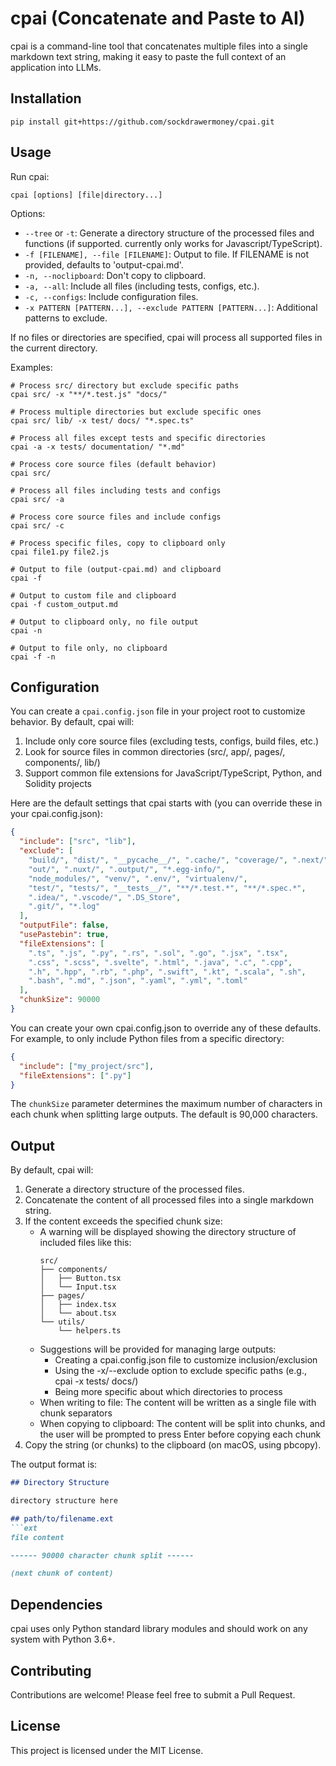 # cpai (Concatenate and Paste to AI)

cpai is a command-line tool that concatenates multiple files into a single markdown text string, making it easy to paste the full context of an application into LLMs.

## Installation

   ```
   pip install git+https://github.com/sockdrawermoney/cpai.git
   ```

## Usage

Run cpai:

```
cpai [options] [file|directory...]
```

Options:
- `--tree` or `-t`: Generate a directory structure of the processed files and functions (if supported. currently only works for Javascript/TypeScript).
- `-f [FILENAME], --file [FILENAME]`: Output to file. If FILENAME is not provided, defaults to 'output-cpai.md'.
- `-n, --noclipboard`: Don't copy to clipboard.
- `-a, --all`: Include all files (including tests, configs, etc.).
- `-c, --configs`: Include configuration files.
- `-x PATTERN [PATTERN...], --exclude PATTERN [PATTERN...]`: Additional patterns to exclude.

If no files or directories are specified, cpai will process all supported files in the current directory.

Examples:
```
# Process src/ directory but exclude specific paths
cpai src/ -x "**/*.test.js" "docs/"

# Process multiple directories but exclude specific ones
cpai src/ lib/ -x test/ docs/ "*.spec.ts"

# Process all files except tests and specific directories
cpai -a -x tests/ documentation/ "*.md"

# Process core source files (default behavior)
cpai src/

# Process all files including tests and configs
cpai src/ -a

# Process core source files and include configs
cpai src/ -c

# Process specific files, copy to clipboard only
cpai file1.py file2.js

# Output to file (output-cpai.md) and clipboard
cpai -f

# Output to custom file and clipboard
cpai -f custom_output.md

# Output to clipboard only, no file output
cpai -n

# Output to file only, no clipboard
cpai -f -n
```

## Configuration

You can create a `cpai.config.json` file in your project root to customize behavior. By default, cpai will:
1. Include only core source files (excluding tests, configs, build files, etc.)
2. Look for source files in common directories (src/, app/, pages/, components/, lib/)
3. Support common file extensions for JavaScript/TypeScript, Python, and Solidity projects

Here are the default settings that cpai starts with (you can override these in your cpai.config.json):

```json
{
  "include": ["src", "lib"],
  "exclude": [
    "build/", "dist/", "__pycache__/", ".cache/", "coverage/", ".next/",
    "out/", ".nuxt/", ".output/", "*.egg-info/",
    "node_modules/", "venv/", ".env/", "virtualenv/",
    "test/", "tests/", "__tests__/", "**/*.test.*", "**/*.spec.*",
    ".idea/", ".vscode/", ".DS_Store",
    ".git/", "*.log"
  ],
  "outputFile": false,
  "usePastebin": true,
  "fileExtensions": [
    ".ts", ".js", ".py", ".rs", ".sol", ".go", ".jsx", ".tsx",
    ".css", ".scss", ".svelte", ".html", ".java", ".c", ".cpp",
    ".h", ".hpp", ".rb", ".php", ".swift", ".kt", ".scala", ".sh",
    ".bash", ".md", ".json", ".yaml", ".yml", ".toml"
  ],
  "chunkSize": 90000
}
```

You can create your own cpai.config.json to override any of these defaults. For example, to only include Python files from a specific directory:

```json
{
  "include": ["my_project/src"],
  "fileExtensions": [".py"]
}
```

The `chunkSize` parameter determines the maximum number of characters in each chunk when splitting large outputs. The default is 90,000 characters.

## Output

By default, cpai will:
1. Generate a directory structure of the processed files.
2. Concatenate the content of all processed files into a single markdown string.
3. If the content exceeds the specified chunk size:
   - A warning will be displayed showing the directory structure of included files like this:
     ```
     src/
     ├── components/
     │   ├── Button.tsx
     │   └── Input.tsx
     ├── pages/
     │   ├── index.tsx
     │   └── about.tsx
     └── utils/
         └── helpers.ts
     ```
   - Suggestions will be provided for managing large outputs:
     - Creating a cpai.config.json file to customize inclusion/exclusion
     - Using the -x/--exclude option to exclude specific paths (e.g., cpai -x tests/ docs/)
     - Being more specific about which directories to process
   - When writing to file: The content will be written as a single file with chunk separators
   - When copying to clipboard: The content will be split into chunks, and the user will be prompted to press Enter before copying each chunk
4. Copy the string (or chunks) to the clipboard (on macOS, using pbcopy).

The output format is:

```markdown
## Directory Structure

directory structure here

## path/to/filename.ext
```ext
file content

------ 90000 character chunk split ------

(next chunk of content)
```

## Dependencies

cpai uses only Python standard library modules and should work on any system with Python 3.6+.

## Contributing

Contributions are welcome! Please feel free to submit a Pull Request.

## License

This project is licensed under the MIT License.

